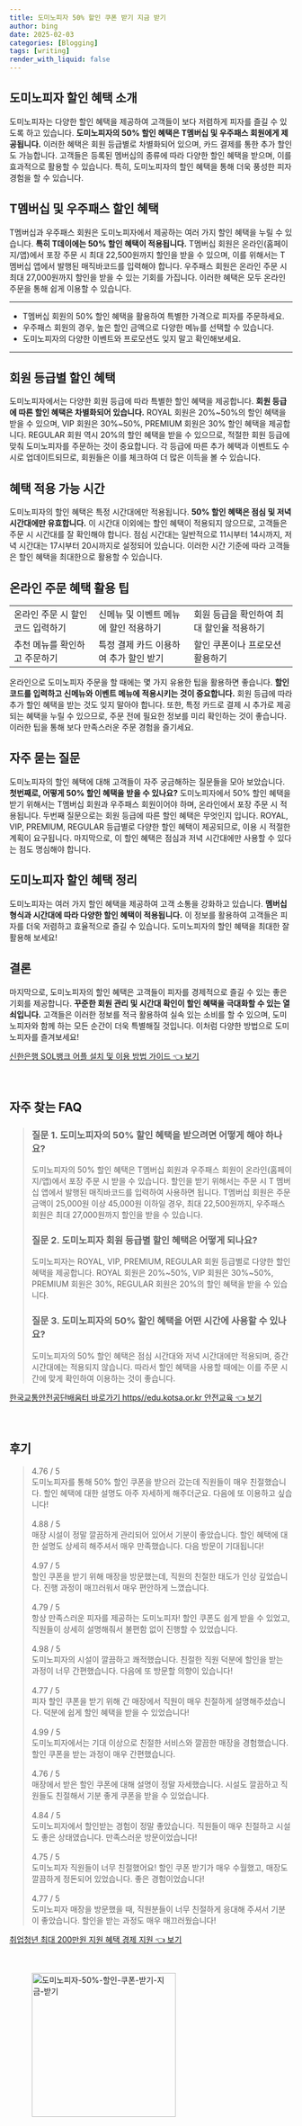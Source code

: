 ```yaml
---
title: 도미노피자 50% 할인 쿠폰 받기 지금 받기
author: bing
date: 2025-02-03
categories: [Blogging]
tags: [writing]
render_with_liquid: false
---
```



<h2 id='도미노피자 할인 혜택 소개'>도미노피자 할인 혜택 소개</h2>

<p>도미노피자는 다양한 할인 혜택을 제공하여 고객들이 보다 저렴하게 피자를 즐길 수 있도록 하고 있습니다. <b>도미노피자의 50% 할인 혜택은 T멤버십 및 우주패스 회원에게 제공됩니다.</b> 이러한 혜택은 회원 등급별로 차별화되어 있으며, 카드 결제를 통한 추가 할인도 가능합니다. 고객들은 등록된 멤버십의 종류에 따라 다양한 할인 혜택을 받으며, 이를 효과적으로 활용할 수 있습니다. 특히, 도미노피자의 할인 혜택을 통해 더욱 풍성한 피자 경험을 할 수 있습니다.</p>

<h2 id='T멤버십 및 우주패스 할인 혜택'>T멤버십 및 우주패스 할인 혜택</h2>

<p>T멤버십과 우주패스 회원은 도미노피자에서 제공하는 여러 가지 할인 혜택을 누릴 수 있습니다. <b>특히 T데이에는 50% 할인 혜택이 적용됩니다.</b> T멤버십 회원은 온라인(홈페이지/앱)에서 포장 주문 시 최대 22,500원까지 할인을 받을 수 있으며, 이를 위해서는 T 멤버십 앱에서 발행된 매직바코드를 입력해야 합니다. 우주패스 회원은 온라인 주문 시 최대 27,000원까지 할인을 받을 수 있는 기회를 가집니다. 이러한 혜택은 모두 온라인 주문을 통해 쉽게 이용할 수 있습니다.</p>

<hr />

<ul>
    <li>T멤버십 회원의 50% 할인 혜택을 활용하여 특별한 가격으로 피자를 주문하세요.</li>
    <li>우주패스 회원의 경우, 높은 할인 금액으로 다양한 메뉴를 선택할 수 있습니다.</li>
    <li>도미노피자의 다양한 이벤트와 프로모션도 잊지 말고 확인해보세요.</li>
</ul>

<hr />

<h2 id='회원 등급별 할인 혜택'>회원 등급별 할인 혜택</h2>

<p>도미노피자에서는 다양한 회원 등급에 따라 특별한 할인 혜택을 제공합니다. <b>회원 등급에 따른 할인 혜택은 차별화되어 있습니다.</b> ROYAL 회원은 20%~50%의 할인 혜택을 받을 수 있으며, VIP 회원은 30%~50%, PREMIUM 회원은 30% 할인 혜택을 제공합니다. REGULAR 회원 역시 20%의 할인 혜택을 받을 수 있으므로, 적절한 회원 등급에 맞춰 도미노피자를 주문하는 것이 중요합니다. 각 등급에 따른 추가 혜택과 이벤트도 수시로 업데이트되므로, 회원들은 이를 체크하여 더 많은 이득을 볼 수 있습니다.</p>

<h2 id='혜택 적용 가능 시간'>혜택 적용 가능 시간</h2>

<p>도미노피자의 할인 혜택은 특정 시간대에만 적용됩니다. <b>50% 할인 혜택은 점심 및 저녁 시간대에만 유효합니다.</b> 이 시간대 이외에는 할인 혜택이 적용되지 않으므로, 고객들은 주문 시 시간대를 잘 확인해야 합니다. 점심 시간대는 일반적으로 11시부터 14시까지, 저녁 시간대는 17시부터 20시까지로 설정되어 있습니다. 이러한 시간 기준에 따라 고객들은 할인 혜택을 최대한으로 활용할 수 있습니다.</p>

<h2 id='온라인 주문 혜택 활용 팁'>온라인 주문 혜택 활용 팁</h2>

<table>
    <tr>
        <td>온라인 주문 시 할인 코드 입력하기</td>
        <td>신메뉴 및 이벤트 메뉴에 할인 적용하기</td>
        <td>회원 등급을 확인하여 최대 할인율 적용하기</td>
    </tr>
    <tr>
        <td>추천 메뉴를 확인하고 주문하기</td>
        <td>특정 결제 카드 이용하여 추가 할인 받기</td>
        <td>할인 쿠폰이나 프로모션 활용하기</td>
    </tr>
</table>

<p>온라인으로 도미노피자 주문을 할 때에는 몇 가지 유용한 팁을 활용하면 좋습니다. <b>할인 코드를 입력하고 신메뉴와 이벤트 메뉴에 적용시키는 것이 중요합니다.</b> 회원 등급에 따라 추가 할인 혜택을 받는 것도 잊지 말아야 합니다. 또한, 특정 카드로 결제 시 추가로 제공되는 혜택을 누릴 수 있으므로, 주문 전에 필요한 정보를 미리 확인하는 것이 좋습니다. 이러한 팁을 통해 보다 만족스러운 주문 경험을 즐기세요.</p>

<h2 id='자주 묻는 질문'>자주 묻는 질문</h2>

<p>도미노피자의 할인 혜택에 대해 고객들이 자주 궁금해하는 질문들을 모아 보았습니다. <b>첫번째로, 어떻게 50% 할인 혜택을 받을 수 있나요?</b> 도미노피자에서 50% 할인 혜택을 받기 위해서는 T멤버십 회원과 우주패스 회원이어야 하며, 온라인에서 포장 주문 시 적용됩니다. 두번째 질문으로는 회원 등급에 따른 할인 혜택은 무엇인지 입니다. ROYAL, VIP, PREMIUM, REGULAR 등급별로 다양한 할인 혜택이 제공되므로, 이용 시 적절한 계획이 요구됩니다. 마지막으로, 이 할인 혜택은 점심과 저녁 시간대에만 사용할 수 있다는 점도 명심해야 합니다.</p>

<h2 id='도미노피자 할인 혜택 정리'>도미노피자 할인 혜택 정리</h2>

<p>도미노피자는 여러 가지 할인 혜택을 제공하여 고객 소통을 강화하고 있습니다. <b>멤버십 형식과 시간대에 따라 다양한 할인 혜택이 적용됩니다.</b> 이 정보를 활용하여 고객들은 피자를 더욱 저렴하고 효율적으로 즐길 수 있습니다. 도미노피자의 할인 혜택을 최대한 잘 활용해 보세요!</p>

<h2 id='결론'>결론</h2>

<p>마지막으로, 도미노피자의 할인 혜택은 고객들이 피자를 경제적으로 즐길 수 있는 좋은 기회를 제공합니다. <b>꾸준한 회원 관리 및 시간대 확인이 할인 혜택을 극대화할 수 있는 열쇠입니다.</b> 고객들은 이러한 정보를 적극 활용하여 실속 있는 소비를 할 수 있으며, 도미노피자와 함께 하는 모든 순간이 더욱 특별해질 것입니다. 이처럼 다양한 방법으로 도미노피자를 즐겨보세요!</p>


<p><a class="click-button" title="신한은행 SOL뱅크 어플 설치 및 이용 방법 가이드" href="https://blackassets.github.io/posts/%EC%8B%A0%ED%95%9C%EC%9D%80%ED%96%89-SOL%EB%B1%85%ED%81%AC-%EC%96%B4%ED%94%8C-%EC%84%A4%EC%B9%98-%EB%B0%8F-%EC%9D%B4%EC%9A%A9-%EB%B0%A9%EB%B2%95-%EA%B0%80%EC%9D%B4%EB%93%9C/" rel="dofollow">신한은행 SOL뱅크 어플 설치 및 이용 방법 가이드 👈 보기</a></p><br>
<h2 id='자주_찾는_FAQ'>자주 찾는 FAQ</h2>
<div itemscope="" itemtype="https://schema.org/FAQPage"> 
<blockquote> 
<div itemscope="" itemprop="mainEntity" itemtype="https://schema.org/Question"> 
<h3 itemprop="name">질문 1. 도미노피자의 50% 할인 혜택을 받으려면 어떻게 해야 하나요?</h3> 
<div itemscope="" itemprop="acceptedAnswer" itemtype="https://schema.org/Answer"> 
<span itemprop="text"> 
<p>도미노피자의 50% 할인 혜택은 T멤버십 회원과 우주패스 회원이 온라인(홈페이지/앱)에서 포장 주문 시 받을 수 있습니다. 할인을 받기 위해서는 주문 시 T 멤버십 앱에서 발행된 매직바코드를 입력하여 사용하면 됩니다. T멤버십 회원은 주문 금액이 25,000원 이상 45,000원 이하일 경우, 최대 22,500원까지, 우주패스 회원은 최대 27,000원까지 할인을 받을 수 있습니다.</p> 
</span> 
</div> 
</div> 

<div itemscope="" itemprop="mainEntity" itemtype="https://schema.org/Question"> 
<h3 itemprop="name">질문 2. 도미노피자 회원 등급별 할인 혜택은 어떻게 되나요?</h3> 
<div itemscope="" itemprop="acceptedAnswer" itemtype="https://schema.org/Answer"> 
<span itemprop="text"> 
<p>도미노피자는 ROYAL, VIP, PREMIUM, REGULAR 회원 등급별로 다양한 할인 혜택을 제공합니다. ROYAL 회원은 20%~50%, VIP 회원은 30%~50%, PREMIUM 회원은 30%, REGULAR 회원은 20%의 할인 혜택을 받을 수 있습니다.</p> 
</span> 
</div> 
</div> 

<div itemscope="" itemprop="mainEntity" itemtype="https://schema.org/Question"> 
<h3 itemprop="name">질문 3. 도미노피자의 50% 할인 혜택을 어떤 시간에 사용할 수 있나요?</h3> 
<div itemscope="" itemprop="acceptedAnswer" itemtype="https://schema.org/Answer"> 
<span itemprop="text"> 
<p>도미노피자의 50% 할인 혜택은 점심 시간대와 저녁 시간대에만 적용되며, 중간 시간대에는 적용되지 않습니다. 따라서 할인 혜택을 사용할 때에는 이를 주문 시간에 맞게 확인하여 이용하는 것이 좋습니다.</p> 
</span> 
</div> 
</div> 
</blockquote> 
</div>
<p><a class="click-button" title="한국교통안전공단배움터 바로가기 https//edu.kotsa.or.kr 안전교육" href="https://blackassets.github.io/posts/%ED%95%9C%EA%B5%AD%EA%B5%90%ED%86%B5%EC%95%88%EC%A0%84%EA%B3%B5%EB%8B%A8%EB%B0%B0%EC%9B%80%ED%84%B0-%EB%B0%94%EB%A1%9C%EA%B0%80%EA%B8%B0-httpsedu.kotsa.or.kr-%EC%95%88%EC%A0%84%EA%B5%90%EC%9C%A1/" rel="dofollow">한국교통안전공단배움터 바로가기 https//edu.kotsa.or.kr 안전교육 👈 보기</a></p><br>
<h2 id='후기'>후기</h2>
<div itemscope itemtype="https://schema.org/Product">
  <blockquote>
  <div itemprop="review" itemscope itemtype="https://schema.org/Review">
      <div itemprop="reviewRating" itemscope itemtype="https://schema.org/Rating"> <span itemprop="ratingValue">4.76</span> / <span itemprop="bestRating">5</span> </div>
      <span itemprop="reviewBody">도미노피자를 통해 50% 할인 쿠폰을 받으러 갔는데 직원들이 매우 친절했습니다. 할인 혜택에 대한 설명도 아주 자세하게 해주더군요. 다음에 또 이용하고 싶습니다!</span>
  </div>
  <br>
  <div itemprop="review" itemscope itemtype="https://schema.org/Review">
      <div itemprop="reviewRating" itemscope itemtype="https://schema.org/Rating"> <span itemprop="ratingValue">4.88</span> / <span itemprop="bestRating">5</span> </div>
      <span itemprop="reviewBody">매장 시설이 정말 깔끔하게 관리되어 있어서 기분이 좋았습니다. 할인 혜택에 대한 설명도 상세히 해주셔서 매우 만족했습니다. 다음 방문이 기대됩니다!</span>
  </div>
  <br>
  <div itemprop="review" itemscope itemtype="https://schema.org/Review">
      <div itemprop="reviewRating" itemscope itemtype="https://schema.org/Rating"> <span itemprop="ratingValue">4.97</span> / <span itemprop="bestRating">5</span> </div>
      <span itemprop="reviewBody">할인 쿠폰을 받기 위해 매장을 방문했는데, 직원의 친절한 태도가 인상 깊었습니다. 진행 과정이 매끄러워서 매우 편안하게 느꼈습니다.</span>
  </div>
  <br>
  <div itemprop="review" itemscope itemtype="https://schema.org/Review">
      <div itemprop="reviewRating" itemscope itemtype="https://schema.org/Rating"> <span itemprop="ratingValue">4.79</span> / <span itemprop="bestRating">5</span> </div>
      <span itemprop="reviewBody">항상 만족스러운 피자를 제공하는 도미노피자! 할인 쿠폰도 쉽게 받을 수 있었고, 직원들이 상세히 설명해줘서 불편함 없이 진행할 수 있었습니다.</span>
  </div>
  <br>
  <div itemprop="review" itemscope itemtype="https://schema.org/Review">
      <div itemprop="reviewRating" itemscope itemtype="https://schema.org/Rating"> <span itemprop="ratingValue">4.98</span> / <span itemprop="bestRating">5</span> </div>
      <span itemprop="reviewBody">도미노피자의 시설이 깔끔하고 쾌적했습니다. 친절한 직원 덕분에 할인을 받는 과정이 너무 간편했습니다. 다음에 또 방문할 의향이 있습니다!</span>
  </div>
  <br>
  <div itemprop="review" itemscope itemtype="https://schema.org/Review">
      <div itemprop="reviewRating" itemscope itemtype="https://schema.org/Rating"> <span itemprop="ratingValue">4.77</span> / <span itemprop="bestRating">5</span> </div>
      <span itemprop="reviewBody">피자 할인 쿠폰을 받기 위해 간 매장에서 직원이 매우 친절하게 설명해주셨습니다. 덕분에 쉽게 할인 혜택을 받을 수 있었습니다!</span>
  </div>
  <br>
  <div itemprop="review" itemscope itemtype="https://schema.org/Review">
      <div itemprop="reviewRating" itemscope itemtype="https://schema.org/Rating"> <span itemprop="ratingValue">4.99</span> / <span itemprop="bestRating">5</span> </div>
      <span itemprop="reviewBody">도미노피자에서는 기대 이상으로 친절한 서비스와 깔끔한 매장을 경험했습니다. 할인 쿠폰을 받는 과정이 매우 간편했습니다.</span>
  </div>
  <br>
  <div itemprop="review" itemscope itemtype="https://schema.org/Review">
      <div itemprop="reviewRating" itemscope itemtype="https://schema.org/Rating"> <span itemprop="ratingValue">4.76</span> / <span itemprop="bestRating">5</span> </div>
      <span itemprop="reviewBody">매장에서 받은 할인 쿠폰에 대해 설명이 정말 자세했습니다. 시설도 깔끔하고 직원들도 친절해서 기분 좋게 쿠폰을 받을 수 있었습니다.</span>
  </div>
  <br>
  <div itemprop="review" itemscope itemtype="https://schema.org/Review">
      <div itemprop="reviewRating" itemscope itemtype="https://schema.org/Rating"> <span itemprop="ratingValue">4.84</span> / <span itemprop="bestRating">5</span> </div>
      <span itemprop="reviewBody">도미노피자에서 할인받는 경험이 정말 좋았습니다. 직원들이 매우 친절하고 시설도 좋은 상태였습니다. 만족스러운 방문이었습니다!</span>
  </div>
  <br>
  <div itemprop="review" itemscope itemtype="https://schema.org/Review">
      <div itemprop="reviewRating" itemscope itemtype="https://schema.org/Rating"> <span itemprop="ratingValue">4.75</span> / <span itemprop="bestRating">5</span> </div>
      <span itemprop="reviewBody">도미노피자 직원들이 너무 친절했어요! 할인 쿠폰 받기가 매우 수월했고, 매장도 깔끔하게 정돈되어 있었습니다. 좋은 경험이었습니다!</span>
  </div>
  <br>
  <div itemprop="review" itemscope itemtype="https://schema.org/Review">
      <div itemprop="reviewRating" itemscope itemtype="https://schema.org/Rating"> <span itemprop="ratingValue">4.77</span> / <span itemprop="bestRating">5</span> </div>
      <span itemprop="reviewBody">도미노피자 매장을 방문했을 때, 직원분들이 너무 친절하게 응대해 주셔서 기분이 좋았습니다. 할인을 받는 과정도 매우 매끄러웠습니다!</span>
  </div>
  </blockquote>
</div>
<p><a class="click-button" title="취업청년 최대 200만원 지원 혜택 경제 지원" href="https://blackassets.github.io/posts/%EC%B7%A8%EC%97%85%EC%B2%AD%EB%85%84-%EC%B5%9C%EB%8C%80-200%EB%A7%8C%EC%9B%90-%EC%A7%80%EC%9B%90-%ED%98%9C%ED%83%9D-%EA%B2%BD%EC%A0%9C-%EC%A7%80%EC%9B%90/" rel="dofollow">취업청년 최대 200만원 지원 혜택 경제 지원 👈 보기</a></p><br>
<figure class="image"><img src="https://blackassets.github.io/assets/img/thumbnail/도미노피자-50%-할인-쿠폰-받기-지금-받기.webp" alt="도미노피자-50%-할인-쿠폰-받기-지금-받기" width="256" height="256"></figure>